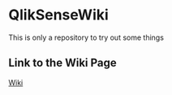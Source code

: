 # QlikSenseWiki
This is only a repository to try out some things

## Link to the Wiki Page
[Wiki]([https://github.com/michael-kuechenmeister/QlikSenseWiki.wiki.git](https://github.com/michael-kuechenmeister/QlikSenseWiki/wiki))
